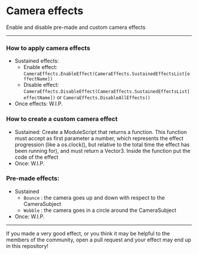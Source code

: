 # Camera effects
Enable and disable pre-made and custom camera effects

*  *  *

### How to apply camera effects

- Sustained effects:
    - Enable effect: `CameraEffects.EnableEffect(CameraEffects.SustainedEffectsList[effectName])`
    - Disable effect: `CameraEffects.DisableEffect(CameraEffects.SustainedEffectsList[effectName])` or `CameraEffects.DisableAllEffects()`
- Once effects: W.I.P.

### How to create a custom camera effect

- Sustained: Create a ModuleScript that returns a function. This function must accept as first parameter a number, which represents the effect progression (like a os.clock(), but relative to the total time the effect has been running for), and must return a Vector3. Inside the function put the code of the effect
- Once: W.I.P.

### Pre-made effects:

- Sustained
    - `Bounce` : the camera goes up and down with respect to the CameraSubject
    - `Wobble` : the camera goes in a circle around the CameraSubject
- Once: W.I.P.

*  *  *

If you made a very good effect, or you think it may be helpful to the members of the community, open a pull request and your effect may end up in this repository!